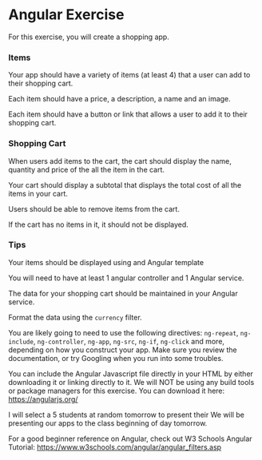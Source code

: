 # Angular Exercise

For this exercise, you will create a shopping app.

### Items

Your app should have a variety of items (at least 4) that a user can add to their shopping cart.

Each item should have a price, a description, a name and an image.

Each item should have a button or link that allows a user to add it to their shopping cart.

### Shopping Cart

When users add items to the cart, the cart should display the name, quantity and price of the all the item in the cart.

Your cart should display a subtotal that displays the total cost of all the items in your cart.

Users should be able to remove items from the cart.

If the cart has no items in it, it should not be displayed.

### Tips

Your items should be displayed using and Angular template

You will need to have at least 1 angular controller and 1 Angular service. 

The data for your shopping cart should be maintained in your Angular service.

Format the data using the `currency` filter.

You are likely going to need to use the following directives: `ng-repeat`, `ng-include`, `ng-controller`, `ng-app`, `ng-src`, `ng-if`, `ng-click` and more, depending on how you construct your app. Make sure you review the documentation, or try Googling when you run into some troubles.

You can include the Angular Javascript file directly in your HTML by either downloading it or linking directly to it. We will NOT be using any build tools or package managers for this exercise. You can download it here: https://angularjs.org/

I will select a 5 students at random tomorrow to present their We will be presenting our apps to the class beginning of day tomorrow.

For a good beginner reference on Angular, check out W3 Schools Angular Tutorial: https://www.w3schools.com/angular/angular_filters.asp
